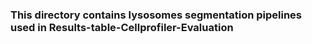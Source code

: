### This directory contains lysosomes segmentation pipelines used in Results-table-Cellprofiler-Evaluation
